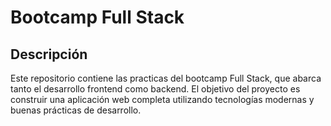 # Bootcamp Full Stack

## Descripción

Este repositorio contiene las practicas del bootcamp Full Stack, que abarca tanto el desarrollo frontend como backend. El objetivo del proyecto es construir una aplicación web completa utilizando tecnologías modernas y buenas prácticas de desarrollo.

